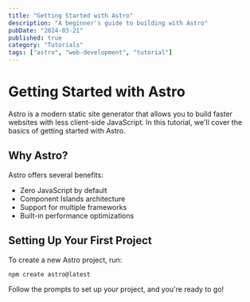 ```yaml
---
title: "Getting Started with Astro"
description: "A beginner's guide to building with Astro"
pubDate: "2024-03-21"
published: true
category: "Tutorials"
tags: ["astro", "web-development", "tutorial"]
---
```


# Getting Started with Astro

Astro is a modern static site generator that allows you to build faster websites with less client-side JavaScript. In this tutorial, we'll cover the basics of getting started with Astro.

## Why Astro?

Astro offers several benefits:
- Zero JavaScript by default
- Component Islands architecture
- Support for multiple frameworks
- Built-in performance optimizations

## Setting Up Your First Project

To create a new Astro project, run:

```bash
npm create astro@latest
```

Follow the prompts to set up your project, and you're ready to go! 
